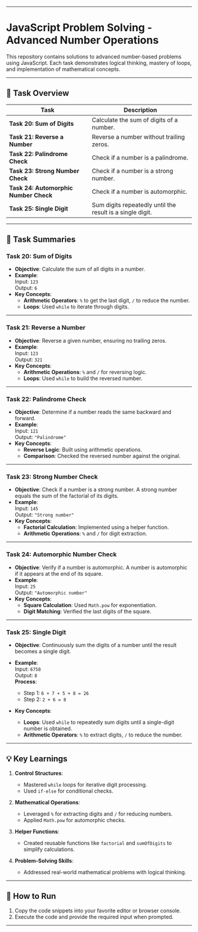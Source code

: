 
---

# **JavaScript Problem Solving - Advanced Number Operations**

This repository contains solutions to advanced number-based problems using JavaScript. Each task demonstrates logical thinking, mastery of loops, and implementation of mathematical concepts.

---

## **📂 Task Overview**

| **Task**                           | **Description**                                  |
|------------------------------------|------------------------------------------------|
| **Task 20: Sum of Digits**         | Calculate the sum of digits of a number.       |
| **Task 21: Reverse a Number**      | Reverse a number without trailing zeros.       |
| **Task 22: Palindrome Check**      | Check if a number is a palindrome.             |
| **Task 23: Strong Number Check**   | Check if a number is a strong number.          |
| **Task 24: Automorphic Number Check** | Check if a number is automorphic.              |
| **Task 25: Single Digit**          | Sum digits repeatedly until the result is a single digit. |

---

## **📝 Task Summaries**

### **Task 20: Sum of Digits**
- **Objective**: Calculate the sum of all digits in a number.
- **Example**:  
  Input: `123`  
  Output: `6`  
- **Key Concepts**:  
  - **Arithmetic Operators**: `%` to get the last digit, `/` to reduce the number.
  - **Loops**: Used `while` to iterate through digits.

---

### **Task 21: Reverse a Number**
- **Objective**: Reverse a given number, ensuring no trailing zeros.
- **Example**:  
  Input: `123`  
  Output: `321`  
- **Key Concepts**:  
  - **Arithmetic Operations**: `%` and `/` for reversing logic.
  - **Loops**: Used `while` to build the reversed number.

---

### **Task 22: Palindrome Check**
- **Objective**: Determine if a number reads the same backward and forward.
- **Example**:  
  Input: `121`  
  Output: `"Palindrome"`  
- **Key Concepts**:  
  - **Reverse Logic**: Built using arithmetic operations.
  - **Comparison**: Checked the reversed number against the original.

---

### **Task 23: Strong Number Check**
- **Objective**: Check if a number is a strong number. A strong number equals the sum of the factorial of its digits.  
- **Example**:  
  Input: `145`  
  Output: `"Strong number"`  
- **Key Concepts**:  
  - **Factorial Calculation**: Implemented using a helper function.
  - **Arithmetic Operations**: `%` and `/` for digit extraction.

---

### **Task 24: Automorphic Number Check**
- **Objective**: Verify if a number is automorphic. A number is automorphic if it appears at the end of its square.  
- **Example**:  
  Input: `25`  
  Output: `"Automorphic number"`  
- **Key Concepts**:  
  - **Square Calculation**: Used `Math.pow` for exponentiation.
  - **Digit Matching**: Verified the last digits of the square.

---

### **Task 25: Single Digit**
- **Objective**: Continuously sum the digits of a number until the result becomes a single digit.
- **Example**:  
  Input: `6758`  
  Output: `8`  
  **Process**:  
  - Step 1: `6 + 7 + 5 + 8 = 26`  
  - Step 2: `2 + 6 = 8`  

- **Key Concepts**:  
  - **Loops**: Used `while` to repeatedly sum digits until a single-digit number is obtained.  
  - **Arithmetic Operators**: `%` to extract digits, `/` to reduce the number.

---

## **💡 Key Learnings**

1. **Control Structures**:  
   - Mastered `while` loops for iterative digit processing.
   - Used `if-else` for conditional checks.

2. **Mathematical Operations**:  
   - Leveraged `%` for extracting digits and `/` for reducing numbers.  
   - Applied `Math.pow` for automorphic checks.

3. **Helper Functions**:  
   - Created reusable functions like `factorial` and `sumOfDigits` to simplify calculations.

4. **Problem-Solving Skills**:  
   - Addressed real-world mathematical problems with logical thinking.

---

## **🚀 How to Run**

1. Copy the code snippets into your favorite editor or browser console.
2. Execute the code and provide the required input when prompted.

---
